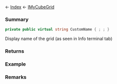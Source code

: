 ← [Index](Api-Index) ← [IMyCubeGrid](VRage.Game.ModAPI.Ingame.IMyCubeGrid)

### Summary

```csharp
private public virtual string CustomName { ; ; }
```

Display name of the grid (as seen in Info terminal tab)

### Returns

### Example

### Remarks


